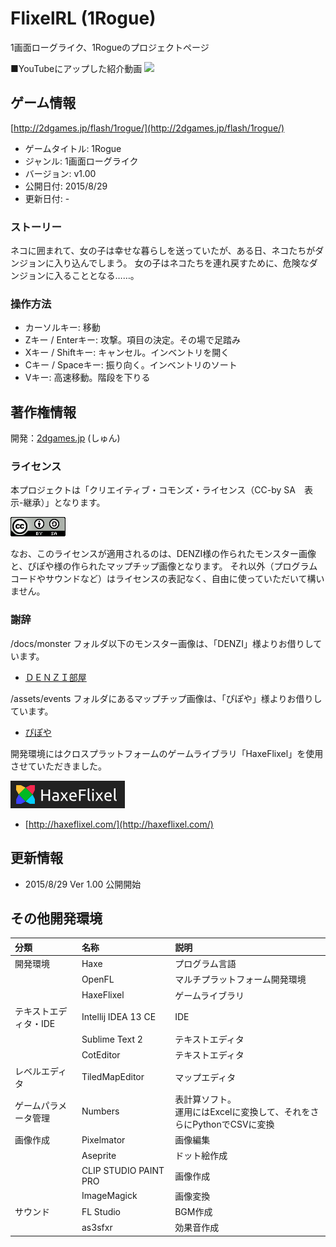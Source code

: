 # FlixelRL (1Rogue)
1画面ローグライク、1Rogueのプロジェクトページ

■YouTubeにアップした紹介動画
[![](http://img.youtube.com/vi/9YV_Hd1YQ6A/0.jpg)](https://www.youtube.com/watch?v=9YV_Hd1YQ6A)

## ゲーム情報

[http://2dgames.jp/flash/1rogue/](http://2dgames.jp/flash/1rogue/)

* ゲームタイトル: 1Rogue
* ジャンル: 1画面ローグライク
* バージョン: v1.00
* 公開日付: 2015/8/29
* 更新日付: -

### ストーリー
ネコに囲まれて、女の子は幸せな暮らしを送っていたが、ある日、ネコたちがダンジョンに入り込んでしまう。
女の子はネコたちを連れ戻すために、危険なダンジョンに入ることとなる……。

### 操作方法
* カーソルキー: 移動
* Zキー / Enterキー: 攻撃。項目の決定。その場で足踏み
* Xキー / Shiftキー: キャンセル。インベントリを開く
* Cキー / Spaceキー: 振り向く。インベントリのソート
* Vキー: 高速移動。階段を下りる

## 著作権情報
開発：[2dgames.jp](http://2dgames.jp) (しゅん)

### ライセンス
本プロジェクトは「クリエイティブ・コモンズ・ライセンス（CC-by SA　表示-継承）」となります。

![CC-by SA 表示-継承](/docs/license/88x31.png)

なお、このライセンスが適用されるのは、DENZI様の作られたモンスター画像と、ぴぽや様の作られたマップチップ画像となります。
それ以外（プログラムコードやサウンドなど）はライセンスの表記なく、自由に使っていただいて構いません。

### 謝辞
/docs/monster フォルダ以下のモンスター画像は、「DENZI」様よりお借りしています。

* [ＤＥＮＺＩ部屋](http://www3.wind.ne.jp/DENZI/diary/)

/assets/events フォルダにあるマップチップ画像は、「ぴぽや」様よりお借りしています。

* [ぴぽや](http://piposozai.blog76.fc2.com/)

開発環境にはクロスプラットフォームのゲームライブラリ「HaxeFlixel」を使用させていただきました。

![HaxeFlixel](/docs/license/haxeflixel.png)

* [http://haxeflixel.com/](http://haxeflixel.com/)

## 更新情報
* 2015/8/29 Ver 1.00 公開開始

## その他開発環境
|分類|名称|説明|
|:---|:---|:---|
|開発環境|Haxe|プログラム言語|
|       |OpenFL|マルチプラットフォーム開発環境|
|       |HaxeFlixel|ゲームライブラリ|
|テキストエディタ・IDE|Intellij IDEA 13 CE|IDE|
|                  |Sublime Text 2|テキストエディタ|
|                  |CotEditor|テキストエディタ|
|レベルエディタ|TiledMapEditor|マップエディタ|
|ゲームパラメータ管理|Numbers|表計算ソフト。<br>運用にはExcelに変換して、それをさらにPythonでCSVに変換|
|画像作成|Pixelmator|画像編集|
|       |Aseprite  |ドット絵作成|
|       |CLIP STUDIO PAINT PRO|画像作成|
|       |ImageMagick|画像変換|
|サウンド|FL Studio|BGM作成|
|       |as3sfxr  |効果音作成|
